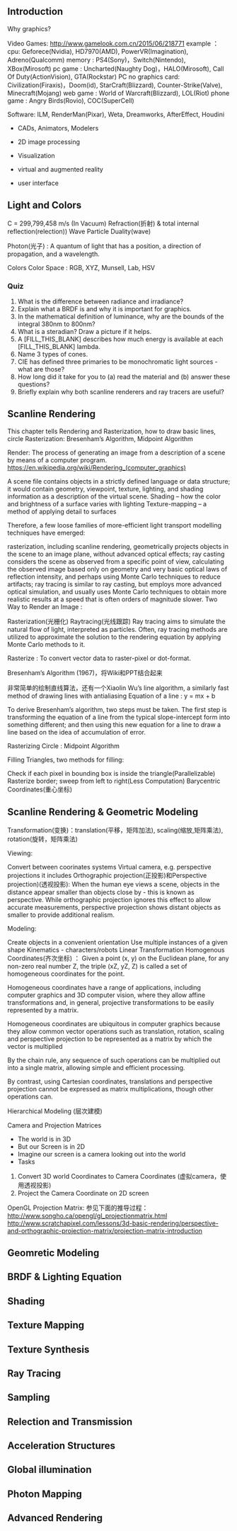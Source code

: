 ## Introduction

Why graphics?

Video Games: http://www.gamelook.com.cn/2015/06/218771
example ：
cpu: Geforece(Nvidia), HD7970(AMD), PowerVR(Imagination), Adreno(Qualcomm)
memory : PS4(Sony)，Switch(Nintendo), XBox(Mirosoft)
pc game : Uncharted(Naughty Dog)，HALO(Mirosoft), Call Of Duty(ActionVision), GTA(Rockstar)
PC no graphics card: Civilization(Firaxis)，Doom(id), StarCraft(Blizzard), Counter-Strike(Valve), Minecraft(Mojang)
web game : World of Warcraft(Blizzard), LOL(Riot)
phone game : Angry Birds(Rovio), COC(SuperCell)

Software:  ILM, RenderMan(Pixar), Weta, Dreamworks, AfterEffect, Houdini

* CADs, Animators, Modelers

* 2D image processing

* Visualization

* virtual and augmented reality

* user interface

## Light and Colors

C = 299,799,458 m/s (In Vacuum)
Refraction(折射) & total internal reflection(relection))
Wave Particle Duality(wave)

Photon(光子) : A quantum of light that has a position, a direction of propagation, and a wavelength.

Colors
Color Space : RGB, XYZ, Munsell, Lab, HSV


### Quiz

1. What is the difference between radiance and irradiance?
2. Explain what a BRDF is and why it is important for graphics.
3. In the mathematical definition of luminance, why are the bounds of the integral 380nm to 800nm?
4. What is a steradian? Draw a picture if it helps.
5. A [FILL_THIS_BLANK] describes how much energy is available at each [FILL_THIS_BLANK] lambda.
6. Name 3 types of cones.
7. CIE has defined three primaries to be monochromatic light sources - what are those?
8. How long did it take for you to (a) read the material and (b) answer these questions?
9. Briefly explain why both scanline renderers and ray tracers are useful?


## Scanline Rendering

This chapter tells Rendering and Rasterization, how to draw basic lines, circle Rasterization: Bresenham’s Algorithm, Midpoint Algorithm

Render: The process of generating an image from a description of a scene by means of a computer program.
https://en.wikipedia.org/wiki/Rendering_(computer_graphics)

A scene file contains objects in a strictly defined language or data structure; it would contain geometry, viewpoint, texture, lighting, and shading information as a description of the virtual scene.
Shading – how the color and brightness of a surface varies with lighting
Texture-mapping – a method of applying detail to surfaces

Therefore, a few loose families of more-efficient light transport modelling techniques have emerged:

rasterization, including scanline rendering, geometrically projects objects in the scene to an image plane, without advanced optical effects;
ray casting considers the scene as observed from a specific point of view, calculating the observed image based only on geometry and very basic optical laws of reflection intensity, and perhaps using Monte Carlo techniques to reduce artifacts;
ray tracing is similar to ray casting, but employs more advanced optical simulation, and usually uses Monte Carlo techniques to obtain more realistic results at a speed that is often orders of magnitude slower.
Two Way to Render an Image :

Rasterization(光栅化)
Raytracing(光线跟踪)
Ray tracing aims to simulate the natural flow of light, interpreted as particles. Often, ray tracing methods are utilized to approximate the solution to the rendering equation by applying Monte Carlo methods to it.

Rasterize : To convert vector data to raster-pixel or dot-format.

Bresenham’s Algorithm (1967)，将Wiki和PPT结合起来

非常简单的绘制直线算法，还有一个Xiaolin Wu’s line algorithm, a similarly fast method of drawing lines with antialiasing
Equation of a line : y = mx + b

To derive Bresenham’s algorithm, two steps must be taken. The first step is transforming the equation of a line from the typical slope-intercept form into something different; and then using this new equation for a line to draw a line based on the idea of accumulation of error.

Rasterizing Circle : Midpoint Algorithm

Filling Triangles, two methods for filling:

Check if each pixel in bounding box is inside the triangle(Parallelizable)
Rasterize border; sweep from left to right(Less Computation)
Barycentric Coordinates(重心坐标)

## Scanline Rendering & Geometric Modeling

Transformation(变换)：translation(平移，矩阵加法), scaling(缩放,矩阵乘法), rotation(旋转，矩阵乘法)

Viewing:

Convert between coorinates systems
Virtual camera, e.g. perspective projections
it includes Orthographic projection(正投影)和Perspective projection)(透视投影): When the human eye views a scene, objects in the distance appear smaller than objects close by - this is known as perspective. While orthographic projection ignores this effect to allow accurate measurements, perspective projection shows distant objects as smaller to provide additional realism.

Modeling:

Create objects in a convenient orientation
Use multiple instances of a given shape
Kinematics - characters/robots
Linear Transformation
Homogenous Coordinates(齐次坐标) ：
Given a point (x, y) on the Euclidean plane, for any non-zero real number Z, the triple (xZ, yZ, Z) is called a set of homogeneous coordinates for the point.

Homogeneous coordinates have a range of applications, including computer graphics and 3D computer vision, where they allow affine transformations and, in general, projective transformations to be easily represented by a matrix.

Homogeneous coordinates are ubiquitous in computer graphics because they allow common vector operations such as translation, rotation, scaling and perspective projection to be represented as a matrix by which the vector is multiplied

By the chain rule, any sequence of such operations can be multiplied out into a single matrix, allowing simple and efficient processing.

By contrast, using Cartesian coordinates, translations and perspective projection cannot be expressed as matrix multiplications, though other operations can.

Hierarchical Modeling (层次建模)

Camera and Projection Matrices

* The world is in 3D
* But our Screen is in 2D
* Imagine our screen is a camera looking out into the world
* Tasks

1. Convert 3D world Coordinates to Camera Coordinates (虚拟camera，使用透视投影)
2. Project the Camera Coordinate on 2D screen

OpenGL Projection Matrix: 参见下面的推导过程：
http://www.songho.ca/opengl/gl_projectionmatrix.html
http://www.scratchapixel.com/lessons/3d-basic-rendering/perspective-and-orthographic-projection-matrix/projection-matrix-introduction


## Geomretic Modeling 
 



## BRDF & Lighting Equation


## Shading


## Texture Mapping


## Texture Synthesis


## Ray Tracing 


## Sampling


## Relection and Transmission


## Acceleration Structures


## Global illumination


## Photon Mapping


## Advanced Rendering


